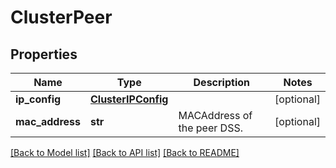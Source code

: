 # ClusterPeer

## Properties
Name | Type | Description | Notes
------------ | ------------- | ------------- | -------------
**ip_config** | [**ClusterIPConfig**](ClusterIPConfig.md) |  | [optional] 
**mac_address** | **str** | MACAddress of the peer DSS. | [optional] 

[[Back to Model list]](../README.md#documentation-for-models) [[Back to API list]](../README.md#documentation-for-api-endpoints) [[Back to README]](../README.md)


